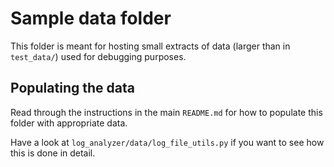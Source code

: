# Sample data folder

This folder is meant for hosting small extracts of data (larger than in `test_data/`) used for debugging purposes.

## Populating the data

Read through the instructions in the main `README.md` for how to populate this folder with appropriate data.

Have a look at `log_analyzer/data/log_file_utils.py` if you want to see how this is done in detail.